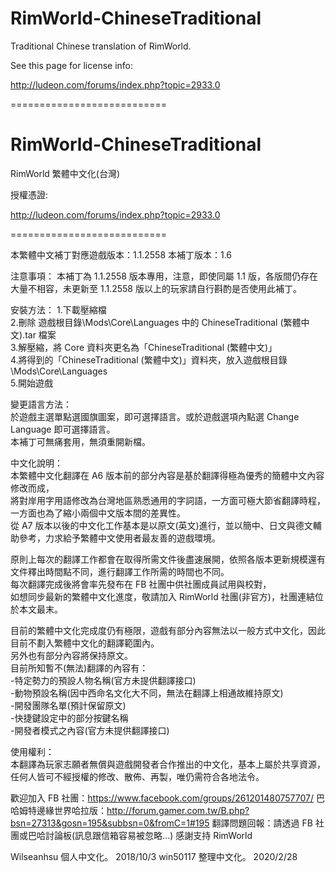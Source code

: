 # RimWorld-ChineseTraditional

Traditional Chinese translation of RimWorld.

See this page for license info:

http://ludeon.com/forums/index.php?topic=2933.0

===========================

# RimWorld-ChineseTraditional

RimWorld 繁體中文化(台灣)

授權憑證:

http://ludeon.com/forums/index.php?topic=2933.0

===========================

本繁體中文補丁對應遊戲版本：1.1.2558
本補丁版本：1.6

注意事項：
本補丁為 1.1.2558 版本專用，注意，即使同屬 1.1 版，各版間仍存在大量不相容，未更新至 1.1.2558 版以上的玩家請自行斟酌是否使用此補丁。

安裝方法： 
1.下載壓縮檔  
2.刪除 遊戲根目錄\Mods\Core\Languages 中的 ChineseTraditional (繁體中文).tar 檔案  
3.解壓縮，將 Core 資料夾更名為「ChineseTraditional (繁體中文)」  
4.將得到的「ChineseTraditional (繁體中文)」資料夾，放入遊戲根目錄\Mods\Core\Languages  
5.開始遊戲  
  
變更語言方法：  
於遊戲主選單點選國旗圖案，即可選擇語言。或於遊戲選項內點選 Change Language 即可選擇語言。  
本補丁可無痛套用，無須重開新檔。  

中文化說明：  
本繁體中文化翻譯在 A6 版本前的部分內容是基於翻譯得極為優秀的簡體中文內容修改而成，  
將對岸用字用語修改為台灣地區熟悉通用的字詞語，一方面可極大節省翻譯時程，一方面也為了縮小兩個中文版本間的差異性。  
從 A7 版本以後的中文化工作基本是以原文(英文)進行，並以簡中、日文與德文輔助參考，力求給予繁體中文使用者最友善的遊戲環境。  

原則上每次的翻譯工作都會在取得所需文件後盡速展開，依照各版本更新規模還有文件釋出時間點不同，進行翻譯工作所需的時間也不同。  
每次翻譯完成後將會率先發布在 FB 社團中供社團成員試用與校對，  
如想同步最新的繁體中文化進度，敬請加入 RimWorld 社團(非官方)，社團連結位於本文最末。  

目前的繁體中文化完成度仍有極限，遊戲有部分內容無法以一般方式中文化，因此目前不劃入繁體中文化的翻譯範圍內。  
另外也有部分內容將保持原文。  
目前所知暫不(無法)翻譯的內容有：  
-特定勢力的預設人物名稱(官方未提供翻譯接口)  
-動物預設名稱(因中西命名文化大不同，無法在翻譯上相通故維持原文)  
-開發團隊名單(預計保留原文)  
-快捷鍵設定中的部分按鍵名稱  
-開發者模式之內容(官方未提供翻譯接口)  
  
使用權利：  
本翻譯為玩家志願者無償與遊戲開發者合作推出的中文化，基本上屬於共享資源，任何人皆可不經授權的修改、散佈、再製，唯仍需符合各地法令。  

歡迎加入 FB 社團：https://www.facebook.com/groups/261201480757707/
巴哈姆特邊緣世界哈拉版：http://forum.gamer.com.tw/B.php?bsn=27313&gosn=195&subbsn=0&fromC=1#195
翻譯問題回報：請透過 FB 社團或巴哈討論板(訊息跟信箱容易被忽略...)
感謝支持 RimWorld

Wilseanhsu 個人中文化。 2018/10/3
win50117 整理中文化。 2020/2/28
